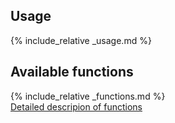 ## Usage
{% include_relative _usage.md %}

## Available functions
{% include_relative _functions.md %}  
[Detailed descripion of functions](functions_long.md)
